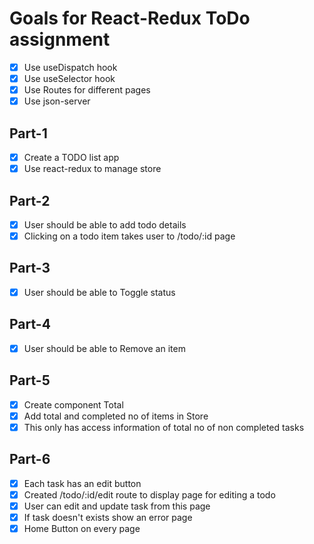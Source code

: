 # Goals for React-Redux ToDo assignment

- [x] Use useDispatch hook
- [x] Use useSelector hook
- [x] Use Routes for different pages
- [x] Use json-server

## Part-1

- [x] Create a TODO list app
- [x] Use react-redux to manage store

## Part-2

- [x] User should be able to add todo details
- [x] Clicking on a todo item takes user to /todo/:id page

## Part-3

- [x] User should be able to Toggle status

## Part-4

- [x] User should be able to Remove an item

## Part-5

- [x] Create component Total
- [x] Add total and completed no of items in Store
- [x] This only has access information of total no of non completed tasks

## Part-6

- [x] Each task has an edit button
- [x] Created /todo/:id/edit route to display page for editing a todo
- [x] User can edit and update task from this page
- [x] If task doesn't exists show an error page
- [x] Home Button on every page